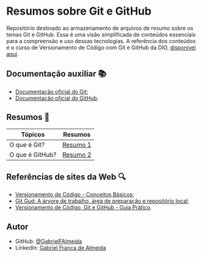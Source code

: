 # Resumos sobre Git e GitHub

Repositório destinado ao armazenamento de arquivos de resumo sobre os temas Git e GitHub. 
Essa é uma visão simplificada de conteúdos essenciais para a compreensão e uso dessas tecnologias. 
A referência dos conteúdos é o curso de Versionamento de Código com Git e GitHub da DIO, [disponível aqui](https://dio.me).

## Documentação auxiliar 📚
- [Documentação oficial do Git](https://git-scm.com/doc);
- [Documentação oficial do GitHub](https://docs.github.com/pt).

## Resumos 📄
| Tópicos | Resumos |
|--------|---------|
| O que é Git? | [Resumo 1]() |
| O que é GitHub? | [Resumo 2]() |

## Referências de sites da Web 🔍
- [Versionamento de Código - Conceitos Básicos](https://www.dio.me/articles/versionamento-de-codigo-conceitos-basicos);
- [Git Gud: A árvore de trabalho, área de preparação e repositório local](https://medium.com/@lucasmaurer/git-gud-the-working-tree-staging-area-and-local-repo-a1f0f4822018);
- [Versionamento de Código, Git e GitHub - Guia Prático](https://www.dio.me/articles/versionamento-de-codigo-git-e-github-guia-pratico).
## Autor

- GitHub: [@GabrielFAlmeida](https://github.com/GabrielFAlmeida)
- LinkedIn: [Gabriel França de Almeida](https://www.linkedin.com/in/gabriel-frnca/)